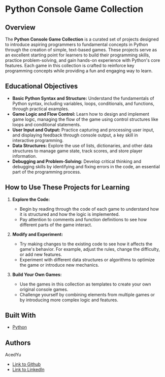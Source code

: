 # Python Console Game Collection

## Overview

The **Python Console Game Collection** is a curated set of projects designed to introduce aspiring programmers to fundamental concepts in Python through the creation of simple, text-based games. These projects serve as an excellent starting point for learners to build their programming skills, practice problem-solving, and gain hands-on experience with Python's core features. Each game in this collection is crafted to reinforce key programming concepts while providing a fun and engaging way to learn.

## Educational Objectives

- **Basic Python Syntax and Structure:** Understand the fundamentals of Python syntax, including variables, loops, conditionals, and functions, through practical examples.
- **Game Logic and Flow Control:** Learn how to design and implement game logic, managing the flow of the game using control structures like loops and conditional statements.
- **User Input and Output:** Practice capturing and processing user input, and displaying feedback through console output, a key skill in interactive programming.
- **Data Structures:** Explore the use of lists, dictionaries, and other data structures to manage game state, track scores, and store player information.
- **Debugging and Problem-Solving:** Develop critical thinking and debugging skills by identifying and fixing errors in the code, an essential part of the programming process.

## How to Use These Projects for Learning

1. **Explore the Code:**
   - Begin by reading through the code of each game to understand how it is structured and how the logic is implemented.
   - Pay attention to comments and function definitions to see how different parts of the game interact.

2. **Modify and Experiment:**
   - Try making changes to the existing code to see how it affects the game's behavior. For example, adjust the rules, change the difficulty, or add new features.
   - Experiment with different data structures or algorithms to optimize the game or introduce new mechanics.

3. **Build Your Own Games:**
   - Use the games in this collection as templates to create your own original console games.
   - Challenge yourself by combining elements from multiple games or by introducing more complex logic and features.

## Built With

* [Python](https://docs.python.org/3/)

## Authors
AcedYu
- [Link to Github](https://github.com/AcedYu)
- [Link to LinkedIn](https://www.linkedin.com/in/alex-yu-3712811b9/)

